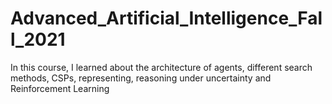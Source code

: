 # Advanced_Artificial_Intelligence_Fall_2021
In this course, I learned about the architecture of agents, different search methods, CSPs, representing, reasoning under uncertainty and Reinforcement Learning
